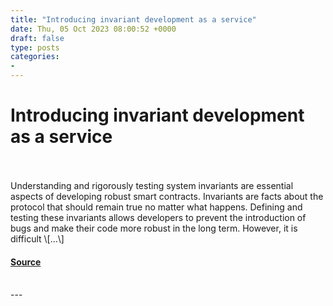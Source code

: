 ```yaml
---
title: "Introducing invariant development as a service"
date: Thu, 05 Oct 2023 08:00:52 +0000
draft: false
type: posts
categories: 
- 
---
```

# Introducing invariant development as a service

<br/>

<br/>
Understanding and rigorously testing system invariants are essential aspects of developing robust smart contracts. Invariants are facts about the protocol that should remain true no matter what happens. Defining and testing these invariants allows developers to prevent the introduction of bugs and make their code more robust in the long term. However, it is difficult \[…\]

#### [Source](https://blog.trailofbits.com/2023/10/05/introducing-invariant-development-as-a-service/)

<br/>
---
